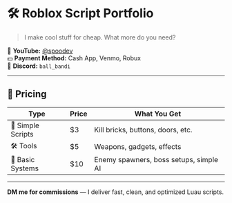 # 🛠️ Roblox Script Portfolio

> I make cool stuff for cheap. What more do you need?

🎥 **YouTube:** [@spoodev](https://youtube.com/@spoodev?si=m_hizAxGo7uK4ZIg)  
💵 **Payment Method:** Cash App, Venmo, Robux  
💬 **Discord:** `ball_bandi`

---

## 💸 Pricing

| Type             | Price | What You Get                           |
|------------------|-------|----------------------------------------|
| 🧱 Simple Scripts | $3    | Kill bricks, buttons, doors, etc.      |
| 🛠️ Tools          | $5    | Weapons, gadgets, effects              |
| 👾 Basic Systems  | $10   | Enemy spawners, boss setups, simple AI |

---

**DM me for commissions** — I deliver fast, clean, and optimized Luau scripts.
